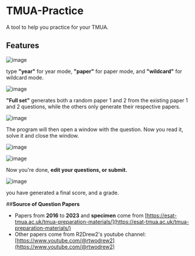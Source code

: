 # TMUA-Practice
A tool to help you practice for your TMUA.

## **Features**
![image](https://github.com/user-attachments/assets/010ce6ab-0d04-40ae-a26f-356abc4a39fb)

type **"year"** for year mode, **"paper"** for paper mode, and **"wildcard"** for wildcard mode.

![image](https://github.com/user-attachments/assets/b65a5874-02c6-405e-8594-f02dcbe42ed5)

**"Full set"** generates both a random paper 1 and 2 from the existing paper 1 and 2 questions, while the others only generate their respective papers.

![image](https://github.com/user-attachments/assets/1d3380ce-ec74-421b-9f93-fb3702d3b0f6)

The program will then open a window with the question.  Now you read it, solve it and close the window.

![image](https://github.com/user-attachments/assets/8af6bf3a-1fb1-46d2-bc15-fa069373538f)

![image](https://github.com/user-attachments/assets/6b9f6887-55e5-4632-b74e-653e3df6fc37)

Now you're done, **edit your questions, or submit.**

![image](https://github.com/user-attachments/assets/eaae2c86-9eb1-40fc-904b-dd734e1b923b)

you have generated a final score, and a grade.

##**Source of Question Papers**
- Papers from **2016** to **2023** and **specimen** come from [https://esat-tmua.ac.uk/tmua-preparation-materials/](https://esat-tmua.ac.uk/tmua-preparation-materials/)
- Other papers come from R2Drew2's youtube channel: [https://www.youtube.com/@rtwodrew2](https://www.youtube.com/@rtwodrew2)

